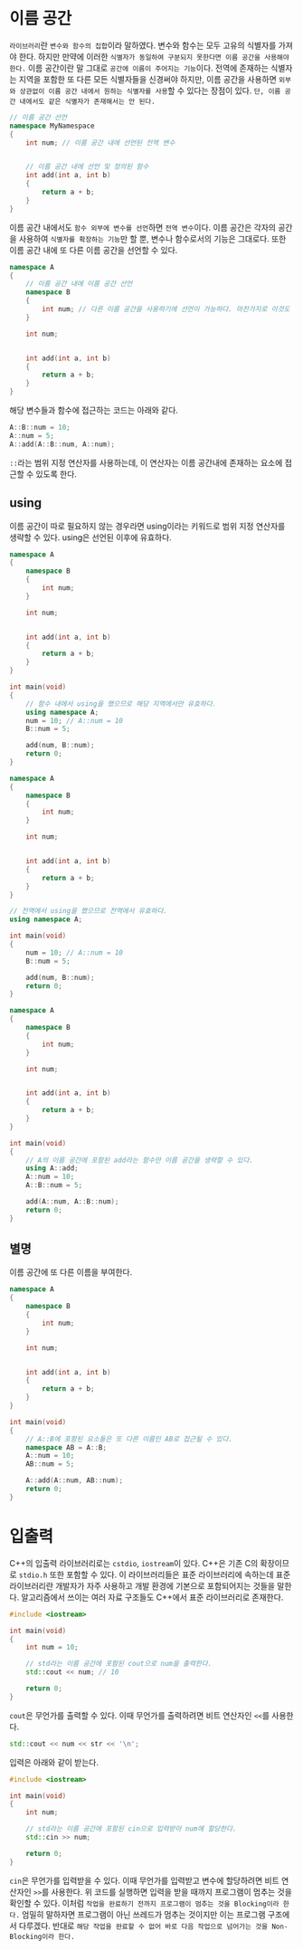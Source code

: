 # 이름 공간
`라이브러리`란 `변수와 함수의 집합`이라 말하였다. 변수와 함수는 모두 고유의 식별자를 가져야 한다. 하지만 만약에 이러한 `식별자가 동일하여 구분되지 못한다면 이름 공간을 사용해야 한다.` 이름 공간이란 말 그대로 `공간에 이름이 주어지는 기능`이다. 전역에 존재하는 식별자는 지역을 포함한 또 다른 모든 식별자들을 신경써야 하지만, 이름 공간을 사용하면 `외부와 상관없이 이름 공간 내에서 원하는 식별자를 사용`할 수 있다는 장점이 있다. `단, 이름 공간 내에서도 같은 식별자가 존재해서는 안 된다.`

```cpp
// 이름 공간 선언
namespace MyNamespace
{
    int num; // 이름 공간 내에 선언된 전역 변수


    // 이름 공간 내에 선언 및 정의된 함수
    int add(int a, int b)
    {
        return a + b;
    }
}
```

이름 공간 내에서도 `함수 외부에 변수를 선언`하면 `전역 변수`이다. 이름 공간은 각자의 공간을 사용하여 `식별자를 확장하는 기능`만 할 뿐, 변수나 함수로서의 기능은 그대로다. 또한 이름 공간 내에 또 다른 이름 공간을 선언할 수 있다.

```cpp
namespace A
{
    // 이름 공간 내에 이름 공간 선언
    namespace B
    {
        int num; // 다른 이름 공간을 사용하기에 선언이 가능하다. 마찬가지로 이것도 전역 변수와 같다.
    }

    int num;


    int add(int a, int b)
    {
        return a + b;
    }
}
```

해당 변수들과 함수에 접근하는 코드는 아래와 같다.

```cpp
A::B::num = 10;
A::num = 5;
A::add(A::B::num, A::num);
```

`::`라는 범위 지정 연산자를 사용하는데, 이 연산자는 이름 공간내에 존재하는 요소에 접근할 수 있도록 한다.
## using
이름 공간이 따로 필요하지 않는 경우라면 using이라는 키워드로 범위 지정 연산자를 생략할 수 있다. using은 선언된 이후에 유효하다.

```cpp
namespace A
{
    namespace B
    {
        int num;
    }

    int num;


    int add(int a, int b)
    {
        return a + b;
    }
}

int main(void)
{
    // 함수 내에서 using을 했으므로 해당 지역에서만 유효하다.
    using namespace A;
    num = 10; // A::num = 10
    B::num = 5;

    add(num, B::num);
    return 0;
}
```

```cpp
namespace A
{
    namespace B
    {
        int num;
    }

    int num;


    int add(int a, int b)
    {
        return a + b;
    }
}

// 전역에서 using을 했으므로 전역에서 유효하다.
using namespace A;

int main(void)
{
    num = 10; // A::num = 10
    B::num = 5;

    add(num, B::num);
    return 0;
}
```

```cpp
namespace A
{
    namespace B
    {
        int num;
    }

    int num;


    int add(int a, int b)
    {
        return a + b;
    }
}

int main(void)
{
    // A의 이름 공간에 포함된 add라는 함수만 이름 공간을 생략할 수 있다.
    using A::add;
    A::num = 10;
    A::B::num = 5;

    add(A::num, A::B::num);
    return 0;
}
```

## 별명
이름 공간에 또 다른 이름을 부여한다.

```cpp
namespace A
{
    namespace B
    {
        int num;
    }

    int num;


    int add(int a, int b)
    {
        return a + b;
    }
}

int main(void)
{
    // A::B에 포함된 요소들은 또 다른 이름인 AB로 접근될 수 있다.
    namespace AB = A::B;
    A::num = 10;
    AB::num = 5;

    A::add(A::num, AB::num);
    return 0;
}
```

# 입출력
C++의 입출력 라이브러리로는 `cstdio`, `iostream`이 있다. C++은 기존 C의 확장이므로 `stdio.h` 또한 포함할 수 있다. 이 라이브러리들은 표준 라이브러리에 속하는데
표준 라이브러리란 개발자가 자주 사용하고 개발 환경에 기본으로 포함되어지는 것들을 말한다. 알고리즘에서 쓰이는 여러 자료 구조들도 C++에서 표준 라이브러리로 존재한다.

```cpp
#include <iostream>

int main(void)
{
    int num = 10;

    // std라는 이름 공간에 포함된 cout으로 num을 출력한다.
    std::cout << num; // 10

    return 0;
}
```

`cout`은 무언가를 출력할 수 있다. 이때 무언가를 출력하려면 비트 연산자인 `<<`를 사용한다.

```cpp
std::cout << num << str << '\n';
```

입력은 아래와 같이 받는다.

```cpp
#include <iostream>

int main(void)
{
    int num;

    // std라는 이름 공간에 포함된 cin으로 입력받아 num에 할당한다.
    std::cin >> num;

    return 0;
}
```

`cin`은 무언가를 입력받을 수 있다. 이때 무언가를 입력받고 변수에 할당하려면 비트 연산자인 `>>`를 사용한다.
위 코드를 실행하면 입력을 받을 때까지 프로그램이 멈추는 것을 확인할 수 있다. 이처럼 `작업을 완료하기 전까지 프로그램이 멈추는 것을 Blocking이라 한다.`
엄밀히 말하자면 프로그램이 아닌 쓰레드가 멈추는 것이지만 이는 프로그램 구조에서 다루겠다. 반대로 `해당 작업을 완료할 수 없어 바로 다음 작업으로 넘어가는 것을 Non-Blocking이라 한다.`